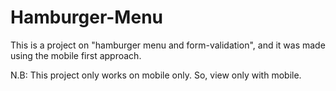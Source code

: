 # Hamburger-Menu

This is a project on "hamburger menu and form-validation", and it was made using the mobile first approach.

N.B: This project only works on mobile only. So, view only with mobile.
